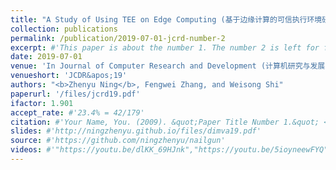 ```yaml
---
title: "A Study of Using TEE on Edge Computing (基于边缘计算的可信执行环境研究)"
collection: publications
permalink: /publication/2019-07-01-jcrd-number-2
excerpt: #'This paper is about the number 1. The number 2 is left for future work.'
date: 2019-07-01
venue: 'In Journal of Computer Research and Development (计算机研究与发展), Vol.56, No.7, pp.1441-1453'
venueshort: 'JCDR&apos;19'
authors: "<b>Zhenyu Ning</b>, Fengwei Zhang, and Weisong Shi"
paperurl: '/files/jcrd19.pdf'
ifactor: 1.901
accept_rate: #'23.4% = 42/179'
citation: #'Your Name, You. (2009). &quot;Paper Title Number 1.&quot; <i>Journal 1</i>. 1(1).'
slides: #'http://ningzhenyu.github.io/files/dimva19.pdf'
source: #'https://github.com/ningzhenyu/nailgun'
videos: #'"https://youtu.be/dlKK_69HJnk","https://youtu.be/5ioyneewFYQ"'
---
```

